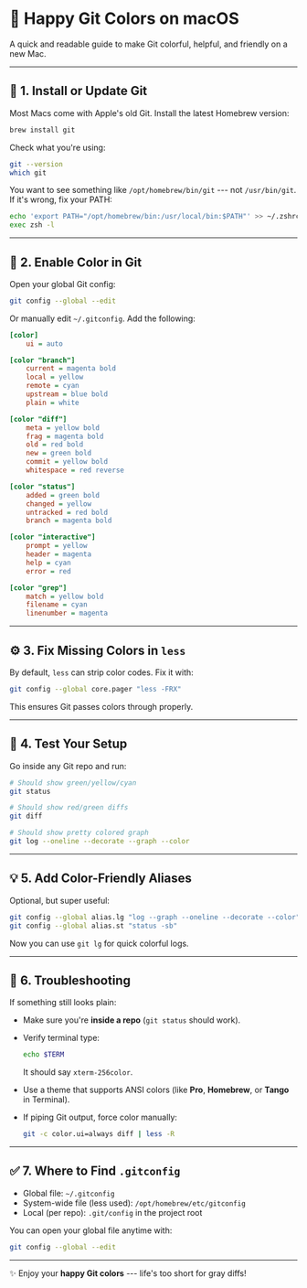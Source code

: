 # 🌈 Happy Git Colors on macOS

A quick and readable guide to make Git colorful, helpful, and friendly
on a new Mac.

------------------------------------------------------------------------

## 🧩 1. Install or Update Git

Most Macs come with Apple's old Git. Install the latest Homebrew
version:

``` bash
brew install git
```

Check what you're using:

``` bash
git --version
which git
```

You want to see something like `/opt/homebrew/bin/git` --- not
`/usr/bin/git`.\
If it's wrong, fix your PATH:

``` bash
echo 'export PATH="/opt/homebrew/bin:/usr/local/bin:$PATH"' >> ~/.zshrc
exec zsh -l
```

------------------------------------------------------------------------

## 🎨 2. Enable Color in Git

Open your global Git config:

``` bash
git config --global --edit
```

Or manually edit `~/.gitconfig`. Add the following:

``` ini
[color]
    ui = auto

[color "branch"]
    current = magenta bold
    local = yellow
    remote = cyan
    upstream = blue bold
    plain = white

[color "diff"]
    meta = yellow bold
    frag = magenta bold
    old = red bold
    new = green bold
    commit = yellow bold
    whitespace = red reverse

[color "status"]
    added = green bold
    changed = yellow
    untracked = red bold
    branch = magenta bold

[color "interactive"]
    prompt = yellow
    header = magenta
    help = cyan
    error = red

[color "grep"]
    match = yellow bold
    filename = cyan
    linenumber = magenta
```

------------------------------------------------------------------------

## ⚙️ 3. Fix Missing Colors in `less`

By default, `less` can strip color codes. Fix it with:

``` bash
git config --global core.pager "less -FRX"
```

This ensures Git passes colors through properly.

------------------------------------------------------------------------

## 🧪 4. Test Your Setup

Go inside any Git repo and run:

``` bash
# Should show green/yellow/cyan
git status

# Should show red/green diffs
git diff

# Should show pretty colored graph
git log --oneline --decorate --graph --color
```

------------------------------------------------------------------------

## 💡 5. Add Color-Friendly Aliases

Optional, but super useful:

``` bash
git config --global alias.lg "log --graph --oneline --decorate --color"
git config --global alias.st "status -sb"
```

Now you can use `git lg` for quick colorful logs.

------------------------------------------------------------------------

## 🧯 6. Troubleshooting

If something still looks plain:

-   Make sure you're **inside a repo** (`git status` should work).

-   Verify terminal type:

    ``` bash
    echo $TERM
    ```

    It should say `xterm-256color`.

-   Use a theme that supports ANSI colors (like **Pro**, **Homebrew**,
    or **Tango** in Terminal).

-   If piping Git output, force color manually:

    ``` bash
    git -c color.ui=always diff | less -R
    ```

------------------------------------------------------------------------

## ✅ 7. Where to Find `.gitconfig`

-   Global file: `~/.gitconfig`
-   System-wide file (less used): `/opt/homebrew/etc/gitconfig`
-   Local (per repo): `.git/config` in the project root

You can open your global file anytime with:

``` bash
git config --global --edit
```

------------------------------------------------------------------------

✨ Enjoy your **happy Git colors** --- life's too short for gray diffs!

